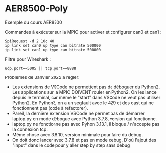 # AER8500-Poly
Exemple du cours AER8500

Commandes à exécuter sur la MPIC pour activer et configurer can0 et can1 :
```
SpiRequest -d 2 10c 40
ip link set can0 up type can bitrate 500000
ip link set can1 up type can bitrate 500000
```

Filtre pour Wireshark :
```
udp.port==5005 || tcp.port==8888
```

Problèmes de Janvier 2025 à régler:
- Les extensions de VSCode ne permettent pas de déboguer du Python2. Les applications sur la MPIC DOIVENT rouler en Python2.
  On les lance depuis le terminal, car même le "start" dans VSCode ne veut pas utiliser Python2.
  En Python3, on a un segfault avec le 429 et des cast qui ne fonctionnent pas (code à refactorer).
- Pareil, la dernière extension VSCode ne permet pas de démarrer laptop.py en mode débogue avec Python 3.7.8,
  version qui fonctionne.
- laptop.py ne fonctionne pas avec Pyhon 3.13.1, il bloque / n'accepte pas la connexion tcp.
- Même chose avec 3.8.10, version minimale pour faire du debug.
- On doit donc lancer avec 3.7.8 et pas en mode debug. D'où l'ajout des "input" dans le code pour
  y aller step by step sans debug
